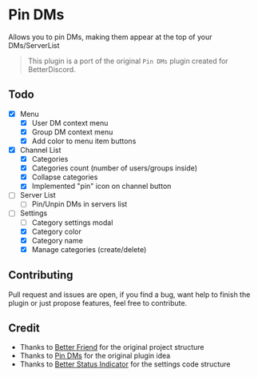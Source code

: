 # Pin DMs


Allows you to pin DMs, making them appear at the top of your DMs/ServerList

> This plugin is a port of the original `Pin DMs` plugin created for BetterDiscord.

## Todo

- [X] Menu
    - [X] User DM context menu
    - [x] Group DM context menu
    - [x] Add color to menu item buttons
- [x] Channel List
    - [x] Categories
    - [x] Categories count (number of users/groups inside)
    - [x] Collapse categories
    - [x] Implemented "pin" icon on channel button
- [ ] Server List
    - [ ] Pin/Unpin DMs in servers list
- [ ] Settings
    - [ ] Category settings modal
    - [x] Category color
    - [x] Category name
    - [x] Manage categories (create/delete)
## Contributing

Pull request and issues are open, if you find a bug, want help to finish the plugin or just propose features, feel free to contribute.

## Credit

- Thanks to [Better Friend](https://github.com/powercord-community/betterfriends) for the original project structure
- Thanks to [Pin DMs](https://github.com/mwittrien/BetterDiscordAddons/blob/master/Plugins/PinDMs) for the original plugin idea
- Thanks to [Better Status Indicator](https://github.com/GriefMoDz/better-status-indicators/) for the settings code structure